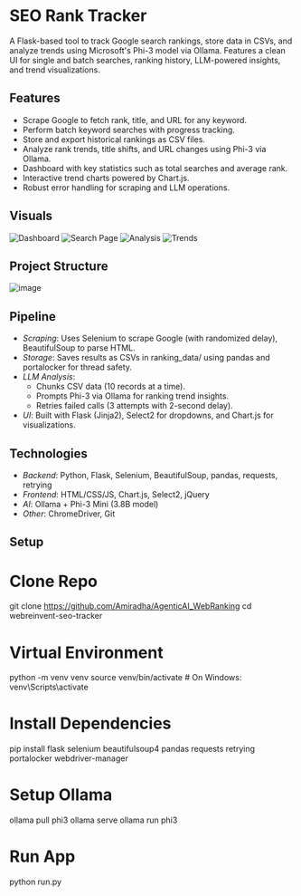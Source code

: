 # SEO Rank Tracker

A Flask-based tool to track Google search rankings, store data in CSVs, and analyze trends using Microsoft's Phi-3 model via Ollama. Features a clean UI for single and batch searches, ranking history, LLM-powered insights, and trend visualizations.

## Features

- Scrape Google to fetch rank, title, and URL for any keyword.
- Perform batch keyword searches with progress tracking.
- Store and export historical rankings as CSV files.
- Analyze rank trends, title shifts, and URL changes using Phi-3 via Ollama.
- Dashboard with key statistics such as total searches and average rank.
- Interactive trend charts powered by Chart.js.
- Robust error handling for scraping and LLM operations.

## Visuals

![Dashboard](https://github.com/user-attachments/assets/81e17d61-93cb-47c3-9265-a28cdfc5963e)
![Search Page](https://github.com/user-attachments/assets/6fd67406-e885-43d6-87dd-5ff3646a1ecc)
![Analysis](https://github.com/user-attachments/assets/2874816b-22f8-459c-afe0-9370e5fee0f8)
![Trends](https://github.com/user-attachments/assets/686c2127-d613-4b55-be7e-d3d558567e8e)

## Project Structure

![image](https://github.com/user-attachments/assets/cb30d587-b314-412b-a667-f712e9bd4e03)


## Pipeline

- *Scraping*: Uses Selenium to scrape Google (with randomized delay), BeautifulSoup to parse HTML.
- *Storage*: Saves results as CSVs in ranking_data/ using pandas and portalocker for thread safety.
- *LLM Analysis*:
  - Chunks CSV data (10 records at a time).
  - Prompts Phi-3 via Ollama for ranking trend insights.
  - Retries failed calls (3 attempts with 2-second delay).
- *UI*: Built with Flask (Jinja2), Select2 for dropdowns, and Chart.js for visualizations.

## Technologies

- *Backend*: Python, Flask, Selenium, BeautifulSoup, pandas, requests, retrying
- *Frontend*: HTML/CSS/JS, Chart.js, Select2, jQuery
- *AI*: Ollama + Phi-3 Mini (3.8B model)
- *Other*: ChromeDriver, Git

## Setup

# Clone Repo
git clone https://github.com/Amiradha/AgenticAI_WebRanking
cd webreinvent-seo-tracker

# Virtual Environment
python -m venv venv
source venv/bin/activate  # On Windows: venv\Scripts\activate

# Install Dependencies
pip install flask selenium beautifulsoup4 pandas requests retrying portalocker webdriver-manager

# Setup Ollama
ollama pull phi3
ollama serve
ollama run phi3

# Run App
python run.py
